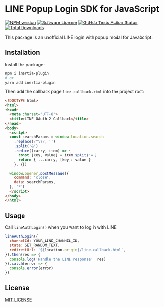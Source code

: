 # LINE Popup Login SDK for JavaScript

[![NPM version][ico-version]][link-npm]
[![Software License][ico-license]](LICENSE)
[![GitHub Tests Action Status][ico-github-action]][link-github-action]
[![Total Downloads][ico-downloads]][link-downloads]

This package is an unofficial LINE login with popup modal for JavaScript.

## Installation

Install the package:

```bash
npm i inertia-plugin
# or
yarn add inertia-plugin
```

Then add the callback page `line-callback.html` into the project root:

```html
<!DOCTYPE html>
<html>
<head>
  <meta charset="UTF-8">
  <title>LINE OAuth 2 Callback</title>
</head>
<body>
  <script>
  const searchParams = window.location.search
    .replace(/^\?/, '')
    .split('&')
    .reduce((carry, item) => {
      const [key, value] = item.split('=')
      return { ...carry, [key]: value }
    }, {})

  window.opener.postMessage({
    command: 'close',
    data: searchParams,
  }, '*')
  </script>
</body>
</html>
```

## Usage

Call `lineAuthLogin()` when you want to log in with LINE:

```js
lineAuthLogin({
  channelId: YOUR_LINE_CHANNEL_ID,
  state: SET_RANDOM_TEXT,
  redirectUrl: `${location.origin}/line-callback.html`,
}).then(res => {
  console.log('Handle the LINE response', res)
}).catch(error => {
  console.error(error)
})
```

## License

[MIT LICENSE](LICENSE)

[ico-version]: https://img.shields.io/npm/v/line-popup-login?style=flat-square
[ico-license]: https://img.shields.io/badge/license-MIT-brightgreen?style=flat-square
[ico-github-action]: https://img.shields.io/github/actions/workflow/status/ycs77/line-popup-login/tests.yml?branch=main&label=tests&style=flat-square
[ico-downloads]: https://img.shields.io/npm/dt/line-popup-login?style=flat-square

[link-npm]: https://www.npmjs.com/package/line-popup-login
[link-github-action]: https://github.com/ycs77/line-popup-login/actions/workflows/tests.yml?query=branch%3Amain
[link-downloads]: https://www.npmjs.com/package/line-popup-login
